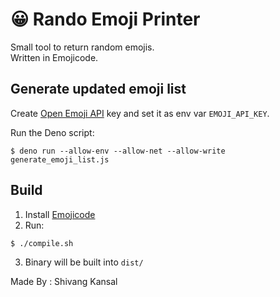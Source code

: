 # 😀 Rando Emoji Printer

Small tool to return random emojis.\
Written in Emojicode.

## Generate updated emoji list

Create [Open Emoji API](https://emoji-api.com/) key and set it as env var `EMOJI_API_KEY`.

Run the Deno script:
```
$ deno run --allow-env --allow-net --allow-write generate_emoji_list.js
```

## Build

1. Install [Emojicode](https://www.emojicode.org/)
2. Run: 
```
$ ./compile.sh
```
3. Binary will be built into `dist/`

Made By : Shivang Kansal